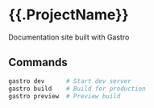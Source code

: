 # {{.ProjectName}}

Documentation site built with Gastro

## Commands

```bash
gastro dev      # Start dev server
gastro build    # Build for production
gastro preview  # Preview build
```
